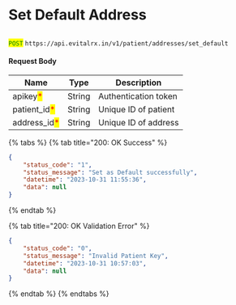 # Set Default Address

## &#x20;&#x20;

<mark style="color:green;">`POST`</mark> `https://api.evitalrx.in/v1/patient/addresses/set_default`

#### Request Body

| Name                                          | Type   | Description          |
| --------------------------------------------- | ------ | -------------------- |
| apikey<mark style="color:red;">\*</mark>      | String | Authentication token |
| patient\_id<mark style="color:red;">\*</mark> | String | Unique ID of patient |
| address\_id<mark style="color:red;">\*</mark> | String | Unique ID of address |

{% tabs %}
{% tab title="200: OK Success" %}
```json
{
    "status_code": "1",
    "status_message": "Set as Default successfully",
    "datetime": "2023-10-31 11:55:36",
    "data": null
}
```
{% endtab %}

{% tab title="200: OK Validation Error" %}
```json
{
    "status_code": "0",
    "status_message": "Invalid Patient Key",
    "datetime": "2023-10-31 10:57:03",
    "data": null
}
```
{% endtab %}
{% endtabs %}

